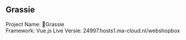 ## Grassie

Project Name: 🌱Grassie  
Framework: Vue.js
Live Versie: 24997.hosts1.ma-cloud.nl/webshopbox
